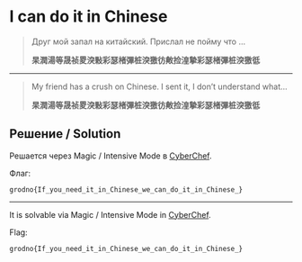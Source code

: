 # I can do it in Chinese

> Друг мой запал на китайский. Прислал не пойму что ...
>
> **杲潤湯等晟祯畟湥敤彩瑟楮彃桩湥獥彷敟捡湟摯彩瑟楮彃桩湥獥彽**

---

> My friend has a crush on Chinese. I sent it, I don’t understand what...
>
> **杲潤湯等晟祯畟湥敤彩瑟楮彃桩湥獥彷敟捡湟摯彩瑟楮彃桩湥獥彽**

## Решение / Solution

Решается через Magic / Intensive Mode в [CyberChef](https://gchq.github.io/CyberChef/).

Флаг:

```plain
grodno{If_you_need_it_in_Chinese_we_can_do_it_in_Chinese_}
```

---

It is solvable via Magic / Intensive Mode in [CyberChef](https://gchq.github.io/CyberChef/).

Flag:

```plain
grodno{If_you_need_it_in_Chinese_we_can_do_it_in_Chinese_}
```
